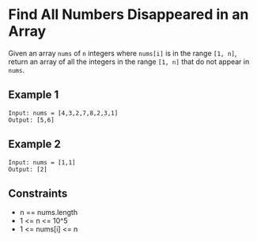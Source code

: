 # Find All Numbers Disappeared in an Array
Given an array `nums` of `n` integers where `nums[i]` is in the range `[1, n]`, return an array of all the integers in the range `[1, n]` that do not appear in `nums`.

## Example 1
```
Input: nums = [4,3,2,7,8,2,3,1]
Output: [5,6]
```
## Example 2
```
Input: nums = [1,1]
Output: [2]
```
## Constraints
* n == nums.length
* 1 <= n <= 10^5
* 1 <= nums[i] <= n
